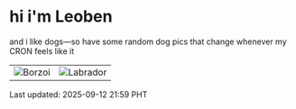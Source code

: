 # hi i'm Leoben

and i like dogs—so have some random dog pics that change whenever my CRON feels like it

|  |  |
|--------|----------|
| ![Borzoi](https://random-dog-vercel.vercel.app/api/random-borzoi?v=1757685583) | ![Labrador](https://random-dog-vercel.vercel.app/api/random-labrador?v=1757685583) |

Last updated: 2025-09-12 21:59 PHT
